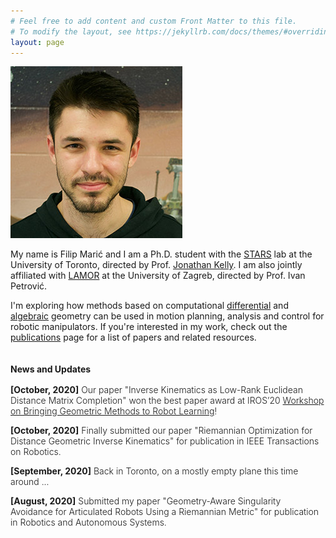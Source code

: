 ```yaml
---
# Feel free to add content and custom Front Matter to this file.
# To modify the layout, see https://jekyllrb.com/docs/themes/#overriding-theme-defaults
layout: page
---
```

<div class="ui two column grid">
  <div class="five wide column">
    <img class="ui fluid rounded image" src="/assets/filip_275.jpg">
  </div>
  <div class="eleven wide column">

  My name is Filip Marić and I am a Ph.D. student with the [STARS](www.starslab.ca) lab at the University of Toronto, directed by Prof. [Jonathan Kelly](http://stars.utias.utoronto.ca/~jkelly/).
  I am also jointly affiliated with [LAMOR](https://lamor.fer.hr/lamor) at the University of Zagreb, directed by Prof. Ivan Petrović.

  I'm exploring how methods based on computational [differential](https://en.wikipedia.org/wiki/Differential_geometry) and [algebraic](https://en.wikipedia.org/wiki/Algebraic_geometry) geometry can be used in motion planning, analysis and control for robotic manipulators.
  If you're interested in my work, check out the [publications](/publications) page for a list of papers and related resources.

  </div>
</div>


<h4 style="margin-bottom:1rem;"> News and Updates</h4>

<div class="container" style="font-weight:350">

**[October, 2020]** Our paper "Inverse Kinematics as Low-Rank Euclidean Distance Matrix Completion" won the best paper award at IROS’20 [Workshop on Bringing Geometric Methods to Robot Learning](https://sites.google.com/view/iros2020-geometric-methods/home)!

**[October, 2020]** Finally submitted our paper "Riemannian Optimization for Distance Geometric Inverse Kinematics" for publication in IEEE Transactions on Robotics. 

**[September, 2020]** Back in Toronto, on a mostly empty plane this time around ...

**[August, 2020]** Submitted my paper "Geometry-Aware Singularity Avoidance for Articulated Robots Using a Riemannian Metric" for publication in Robotics and Autonomous Systems. 

</div>
